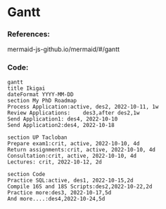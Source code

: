 # Gantt

<h3 align="left">References:</h3>
mermaid-js-github.io/mermaid/#/gantt

<h3 align="left">Code:</h3>

```mermaid
gantt
title Ikigai
dateFormat YYYY-MM-DD
section My PhD Roadmap
Process Application:active, des2, 2022-10-11, 1w
Review Applications:    des3,after des2,1w
Send Application1: des4, 2022-10-10
Send Application2:des4, 2022-10-18

section UP Tacloban
Prepare exam1:crit, active, 2022-10-10, 4d
Return assignments:crit, active, 2022-10-10, 4d
Consultation:crit, active, 2022-10-10, 4d
Lectures: crit, 2022-10-12, 2d

section Code
Practice SQL:active, des1, 2022-10-15,2d
Compile 16S and 18S Scripts:des2,2022-10-22,2d
Practice more:des3, 2022-10-17,5d
And more....:des4,2022-10-24,5d
```
